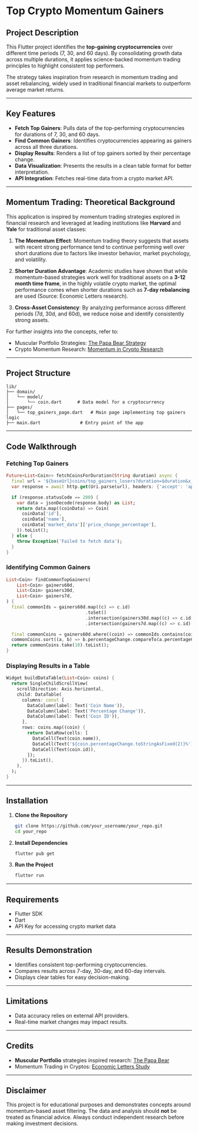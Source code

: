 # Top Crypto Momentum Gainers

## Project Description
This Flutter project identifies the **top-gaining cryptocurrencies** over different time periods (7, 30, and 60 days). By consolidating growth data across multiple durations, it applies science-backed momentum trading principles to highlight consistent top performers.

The strategy takes inspiration from research in momentum trading and asset rebalancing, widely used in traditional financial markets to outperform average market returns.

---

## Key Features
- **Fetch Top Gainers**: Pulls data of the top-performing cryptocurrencies for durations of 7, 30, and 60 days.
- **Find Common Gainers**: Identifies cryptocurrencies appearing as gainers across all three durations.
- **Display Results**: Renders a list of top gainers sorted by their percentage change.
- **Data Visualization**: Presents the results in a clean table format for better interpretation.
- **API Integration**: Fetches real-time data from a crypto market API.

---

## Momentum Trading: Theoretical Background
This application is inspired by momentum trading strategies explored in financial research and leveraged at leading institutions like **Harvard** and **Yale** for traditional asset classes:

1. **The Momentum Effect**: Momentum trading theory suggests that assets with recent strong performance tend to continue performing well over short durations due to factors like investor behavior, market psychology, and volatility.

2. **Shorter Duration Advantage**: Academic studies have shown that while momentum-based strategies work well for traditional assets on a **3-12 month time frame**, in the highly volatile crypto market, the optimal performance comes when shorter durations such as **7-day rebalancing** are used (Source: Economic Letters research).

3. **Cross-Asset Consistency**: By analyzing performance across different periods (7d, 30d, and 60d), we reduce noise and identify consistently strong assets.

For further insights into the concepts, refer to:
- Muscular Portfolio Strategies: [The Papa Bear Strategy](https://muscularportfolios.com/papa-bear/)
- Crypto Momentum Research: [Momentum in Crypto Research](https://www.sciencedirect.com/science/article/abs/pii/S0165176519303647)

---

## Project Structure
```
lib/
├── domain/
│   └── model/
│       └── coin.dart      # Data model for a cryptocurrency
├── pages/
│   └── top_gainers_page.dart   # Main page implementing top gainers logic
├── main.dart               # Entry point of the app
```

---

## Code Walkthrough
### Fetching Top Gainers
```dart
Future<List<Coin>> fetchCoinsForDuration(String duration) async {
  final url = '${baseUrl}coins/top_gainers_losers?duration=$duration&x_cg_demo_api_key=$api_key';
  var response = await http.get(Uri.parse(url), headers: {'accept': 'application/json'});

  if (response.statusCode == 200) {
    var data = jsonDecode(response.body) as List;
    return data.map((coinData) => Coin(
      coinData['id'],
      coinData['name'],
      coinData['market_data']['price_change_percentage'],
    )).toList();
  } else {
    throw Exception('Failed to fetch data');
  }
}
```

### Identifying Common Gainers
```dart
List<Coin> findCommonTopGainers(
    List<Coin> gainers60d,
    List<Coin> gainers30d,
    List<Coin> gainers7d,
) {
  final commonIds = gainers60d.map((c) => c.id)
                              .toSet()
                              .intersection(gainers30d.map((c) => c.id).toSet())
                              .intersection(gainers7d.map((c) => c.id).toSet());

  final commonCoins = gainers60d.where((coin) => commonIds.contains(coin.id)).toList();
  commonCoins.sort((a, b) => b.percentageChange.compareTo(a.percentageChange));
  return commonCoins.take(10).toList();
}
```

### Displaying Results in a Table
```dart
Widget buildDataTable(List<Coin> coins) {
  return SingleChildScrollView(
    scrollDirection: Axis.horizontal,
    child: DataTable(
      columns: const [
        DataColumn(label: Text('Coin Name')),
        DataColumn(label: Text('Percentage Change')),
        DataColumn(label: Text('Coin ID')),
      ],
      rows: coins.map((coin) {
        return DataRow(cells: [
          DataCell(Text(coin.name)),
          DataCell(Text('${coin.percentageChange.toStringAsFixed(2)}%')),
          DataCell(Text(coin.id)),
        ]);
      }).toList(),
    ),
  );
}
```

---

## Installation
1. **Clone the Repository**
   ```bash
   git clone https://github.com/your_username/your_repo.git
   cd your_repo
   ```

2. **Install Dependencies**
   ```bash
   flutter pub get
   ```

3. **Run the Project**
   ```bash
   flutter run
   ```

---

## Requirements
- Flutter SDK
- Dart
- API Key for accessing crypto market data

---

## Results Demonstration
- Identifies consistent top-performing cryptocurrencies.
- Compares results across 7-day, 30-day, and 60-day intervals.
- Displays clear tables for easy decision-making.

---

## Limitations
- Data accuracy relies on external API providers.
- Real-time market changes may impact results.

---

## Credits
- **Muscular Portfolio** strategies inspired research: [The Papa Bear](https://muscularportfolios.com/papa-bear/)
- Momentum Trading in Cryptos: [Economic Letters Study](https://www.sciencedirect.com/science/article/abs/pii/S0165176519303647)

---

## Disclaimer
This project is for educational purposes and demonstrates concepts around momentum-based asset filtering. The data and analysis should **not** be treated as financial advice. Always conduct independent research before making investment decisions.

